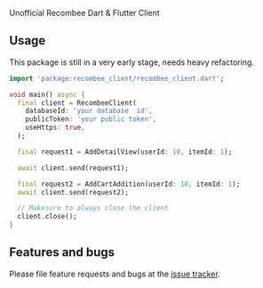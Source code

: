Unofficial Recombee Dart & Flutter Client

## Usage

This  package is still in a very early stage, needs heavy refactoring.

```dart
import 'package:recombee_client/recombee_client.dart';

void main() async {
  final client = RecombeeClient(
    databaseId: 'your database  id',
    publicToken: 'your public token',
    useHttps: true,
  );

  final request1 = AddDetailView(userId: 10, itemId: 1);

  await client.send(request1);

  final request2 = AddCartAddition(userId: 10, itemId: 1);
  await client.send(request2);

  // Makesure to always close the client
  client.close();
}
```

## Features and bugs

Please file feature requests and bugs at the [issue tracker][tracker].

[tracker]: http://example.com/issues/replaceme
